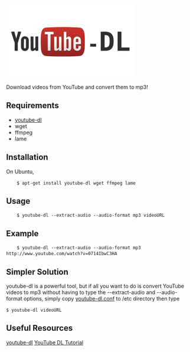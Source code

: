 <img src="./images/youtube-dl.jpg" width=350>

Download videos from YouTube and convert them to mp3!


## Requirements

  * [youtube-dl](https://github.com/rg3/youtube-dl)
  * wget
  * ffmpeg
  * lame


## Installation

On Ubuntu, 

```
    $ apt-get install youtube-dl wget ffmpeg lame
```


## Usage

```
    $ youtube-dl --extract-audio --audio-format mp3 videoURL
```


## Example

```
    $ youtube-dl --extract-audio --audio-format mp3 http://www.youtube.com/watch?v=0714IbwC3HA
```

## Simpler Solution
youtube-dl is a powerful tool, but if all you want to do is convert YouTube videos to mp3 without having to type the --extract-audio and --audio-format options, simply copy [youtube-dl.conf](https://github.com/davidclin/youtube-dl-mp3/blob/master/youtube-dl.conf) to /etc directory then type

```
$ youtube-dl videoURL
```

## Useful Resources
[youtube-dl](http://rg3.github.io/youtube-dl/)
[YouTube DL Tutorial](https://steemit.com/utopian-io/@steemmaster/tutorial-install-youtube-dl-and-download-playlists-and-channels-from-youtube)

